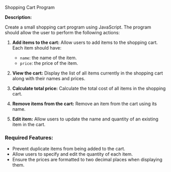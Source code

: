  Shopping Cart Program

**Description:**

Create a small shopping cart program using JavaScript.
The program should allow the user to perform the following actions:

1. **Add items to the cart:** Allow users to add items to the shopping cart. Each item should have:
    - `name`: the name of the item.
    - `price`: the price of the item.

2. **View the cart:** Display the list of all items currently in the shopping cart along with their names and prices.

3. **Calculate total price:** Calculate the total cost of all items in the shopping cart.

4. **Remove items from the cart:** Remove an item from the cart using its name.

5. **Edit item:** Allow users to update the name and quantity of an existing item in the cart.

### Required Features:
- Prevent duplicate items from being added to the cart.
- Allow users to specify and edit the quantity of each item.
- Ensure the prices are formatted to two decimal places when displaying them.

